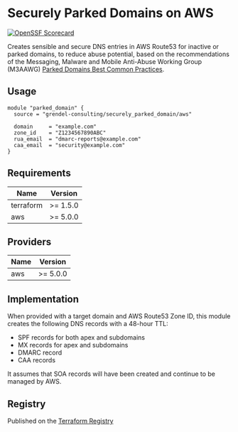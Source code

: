# Securely Parked Domains on AWS
[![OpenSSF Scorecard](https://api.scorecard.dev/projects/github.com/grendel-consulting/terraform-aws-securely_parked_domain/badge)](https://scorecard.dev/viewer/?uri=github.com/grendel-consulting/terraform-aws-securely_parked_domain)

Creates sensible and secure DNS entries in AWS Route53 for inactive or parked domains, to reduce abuse potential, based on the recommendations of the Messaging, Malware and Mobile Anti-Abuse Working Group (M3AAWG) [Parked Domains Best Common Practices](https://www.m3aawg.org/sites/default/files/m3aawg_parked_domains_bcp-2022-06.pdf).

## Usage

```hcl
module "parked_domain" {
  source = "grendel-consulting/securely_parked_domain/aws"

  domain     = "example.com"
  zone_id    = "Z1234567890ABC"
  rua_email  = "dmarc-reports@example.com"
  caa_email  = "security@example.com"
}
```

## Requirements

| Name | Version |
|------|---------|
| terraform | >= 1.5.0 |
| aws | >= 5.0.0 |

## Providers

| Name | Version |
|------|---------|
| aws | >= 5.0.0 |

## Implementation

When provided with a target domain and AWS Route53 Zone ID, this module creates the following DNS records with a 48-hour TTL:

- SPF records for both apex and subdomains
- MX records for apex and subdomains
- DMARC record
- CAA records

It assumes that SOA records will have been created and continue to be managed by AWS.

## Registry

Published on the [Terraform Registry](https://registry.terraform.io/modules/grendel-consulting/securely_parked_domain/aws/latest)
